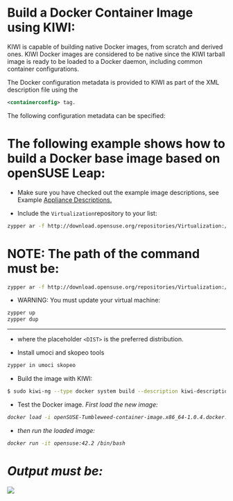 # Build a Docker Container Image using KIWI:

KIWI is capable of building native Docker images, from scratch and derived ones. KIWI Docker images are considered to be native since the KIWI tarball image is ready to be loaded to a Docker daemon, including common container configurations.

The Docker configuration metadata is provided to KIWI as part of the XML description file using the
```xml
<containerconfig> tag.
```
The following configuration metadata can be specified:

# The following example shows how to build a Docker base image based on openSUSE Leap:

- Make sure you have checked out the example image descriptions, see Example [Appliance Descriptions.](https://suse.github.io/kiwi/installation.html#example-descriptions)

- Include the ```Virtualization```repository to your list:

```bash
zypper ar -f http://download.opensuse.org/repositories/Virtualization:/containers/<DIST>
```
# NOTE: The path of the command must be:
```bash
zypper ar -f http://download.opensuse.org/repositories/Virtualization:/containers/openSUSE_Tumbleweed/
```
- WARNING: You must update your virtual machine:
```bash
zypper up
zypper dup
```


--------------------------------------------------------------------------------------------------

- where the placeholder ```<DIST>``` is the preferred distribution.

- Install umoci and skopeo tools

```bash
zypper in umoci skopeo
```
- Build the image with KIWI:

```bash
$ sudo kiwi-ng --type docker system build --description kiwi-descriptions/suse/x86_64/suse-tumbleweed-docker --target-dir /your/image
```
- Test the Docker image.
   <i>First load the new image<i>:

```bash 
docker load -i openSUSE-Tumbleweed-container-image.x86_64-1.0.4.docker.tar.xz
```
- then run the loaded image:

```bash
docker run -it opensuse:42.2 /bin/bash
```
# Output must be:

![](https://github.com/nu11secur1ty/Linux_Deployment_Administration_Hacks/blob/master/Docker/Screenshot_20180509_131800.png)


